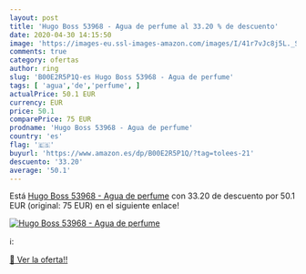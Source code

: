 ```yaml
---
layout: post
title: 'Hugo Boss 53968 - Agua de perfume al 33.20 % de descuento'
date: 2020-04-30 14:15:50
image: 'https://images-eu.ssl-images-amazon.com/images/I/41r7vJc8j5L._SL200_.jpg'
comments: true
category: ofertas
author: ring
slug: 'B00E2R5P1Q-es Hugo Boss 53968 - Agua de perfume'
tags: [ 'agua','de','perfume', ]
actualPrice: 50.1 EUR
currency: EUR
price: 50.1
comparePrice: 75 EUR
prodname: 'Hugo Boss 53968 - Agua de perfume'
country: 'es'
flag: '🇪🇸'
buyurl: 'https://www.amazon.es/dp/B00E2R5P1Q/?tag=tolees-21'
descuento: '33.20'
average: '50.1'
---
```


Está [Hugo Boss 53968 - Agua de perfume](https://www.amazon.es/dp/B00E2R5P1Q/?tag=tolees-21) con 33.20 de descuento por 50.1 EUR (original: 75 EUR) en el siguiente enlace!

[![Hugo Boss 53968 - Agua de perfume](https://images-eu.ssl-images-amazon.com/images/I/41r7vJc8j5L._SL200_.jpg)](https://www.amazon.es/dp/B00E2R5P1Q/?tag=tolees-21)

ℹ️:


[🛒 Ver la oferta!!](https://www.amazon.es/dp/B00E2R5P1Q/?tag=tolees-21)
